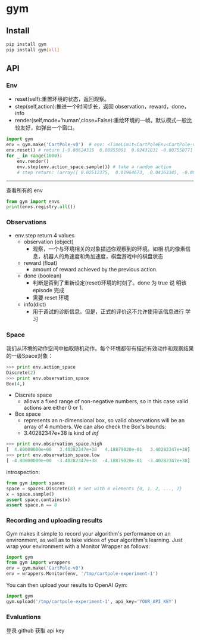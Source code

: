 

# gym

## Install 

```bash
pip install gym
pip install gym[all]
```

## API

### Env

 - reset(self):重置环境的状态，返回观察。
 - step(self,action):推进一个时间步长，返回 observation，reward，done，info
 - render(self,mode=’human’,close=False):重绘环境的一帧。默认模式一般比 较友好，如弹出一个窗口。


```python
import gym
env = gym.make('CartPole-v0')  # env: <TimeLimit<CartPoleEnv<CartPole-v0>>>
env.reset() # return [-0.00624315  0.00955091  0.02431831 -0.00755877]
for _ in range(1000):
    env.render()
    env.step(env.action_space.sample()) # take a random action
    # step return: (array([ 0.02512375,  0.01964673,  0.04163345, -0.00201724]), 1.0, False, {})
```

--- 

查看所有的 env

```python
from gym import envs
print(envs.registry.all())
```




###  Observations
    
 - env.step return 4 values
    - observation (object) 
        - 观察，一个与环境相关的对象描述你观察到的环境。如相 机的像素信息，机器人的角速度和角加速度，棋盘游戏中的棋盘状态
    - reward (float)
        - amount of reward achieved by the previous action.
    - done (boolean)
        - 判断是否到了重新设定(reset)环境的时刻了。done 为 true 说 明该 episode 完成
        - 需要 reset 环境
    - info(dict)
        - 用于调试的诊断信息。但是，正式的评价这不允许使用该信息进行 学习

### Space

我们从环境的动作空间中抽取随机动作。每个环境都带有描述有效动作和观察结果的一级Space对象：

```python
>>> print env.action_space
Discrete(2)
>>> print env.observation_space
Box(4,)
```

 - Discrete space
    - allows a fixed range of non-negative numbers, so in this case valid actions are either 0 or 1.
 - Box space
    - represents an n-dimensional box, so valid observations will be an array of 4 numbers. We can also check the Box's bounds:
    - 3.40282347e+38 is kind of *inf*

```python
>>> print env.observation_space.high
[  4.80000000e+00   3.40282347e+38   4.18879020e-01   3.40282347e+38]
>>> print env.observation_space.low
[ -4.80000000e+00  -3.40282347e+38  -4.18879020e-01  -3.40282347e+38]
```

introspection:

```python
from gym import spaces
space = spaces.Discrete(8) # Set with 8 elements {0, 1, 2, ..., 7}
x = space.sample()
assert space.contains(x)
assert space.n == 8
```

### Recording and uploading results

Gym makes it simple to record your algorithm's performance on an environment, as well as to take videos of your algorithm's learning.  Just wrap your environment with a Monitor Wrapper as follows:

```python
import gym
from gym import wrappers
env = gym.make('CartPole-v0')
env = wrappers.Monitor(env, '/tmp/cartpole-experiment-1')
```


You can then upload your results to OpenAI Gym:

```python
import gym
gym.upload('/tmp/cartpole-experiment-1', api_key='YOUR_API_KEY')
```

### Evaluations

登录 github 获取 api key



